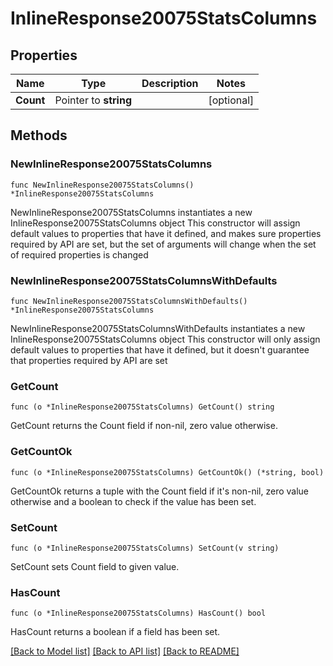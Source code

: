 # InlineResponse20075StatsColumns

## Properties

Name | Type | Description | Notes
------------ | ------------- | ------------- | -------------
**Count** | Pointer to **string** |  | [optional] 

## Methods

### NewInlineResponse20075StatsColumns

`func NewInlineResponse20075StatsColumns() *InlineResponse20075StatsColumns`

NewInlineResponse20075StatsColumns instantiates a new InlineResponse20075StatsColumns object
This constructor will assign default values to properties that have it defined,
and makes sure properties required by API are set, but the set of arguments
will change when the set of required properties is changed

### NewInlineResponse20075StatsColumnsWithDefaults

`func NewInlineResponse20075StatsColumnsWithDefaults() *InlineResponse20075StatsColumns`

NewInlineResponse20075StatsColumnsWithDefaults instantiates a new InlineResponse20075StatsColumns object
This constructor will only assign default values to properties that have it defined,
but it doesn't guarantee that properties required by API are set

### GetCount

`func (o *InlineResponse20075StatsColumns) GetCount() string`

GetCount returns the Count field if non-nil, zero value otherwise.

### GetCountOk

`func (o *InlineResponse20075StatsColumns) GetCountOk() (*string, bool)`

GetCountOk returns a tuple with the Count field if it's non-nil, zero value otherwise
and a boolean to check if the value has been set.

### SetCount

`func (o *InlineResponse20075StatsColumns) SetCount(v string)`

SetCount sets Count field to given value.

### HasCount

`func (o *InlineResponse20075StatsColumns) HasCount() bool`

HasCount returns a boolean if a field has been set.


[[Back to Model list]](../README.md#documentation-for-models) [[Back to API list]](../README.md#documentation-for-api-endpoints) [[Back to README]](../README.md)


